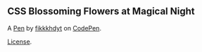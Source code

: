 CSS Blossoming Flowers at Magical Night 
----------------------------------------


A [Pen](https://codepen.io/fikkkhdyt/pen/GRGVmOo) by [fikkkhdyt](https://codepen.io/fikkkhdyt) on [CodePen](https://codepen.io).

[License](https://codepen.io/license/pen/GRGVmOo).